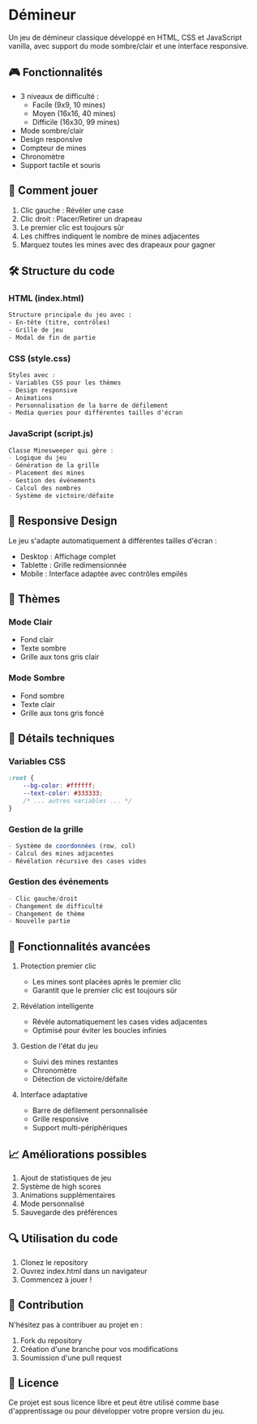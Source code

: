 # Démineur

Un jeu de démineur classique développé en HTML, CSS et JavaScript vanilla, avec support du mode sombre/clair et une interface responsive.

## 🎮 Fonctionnalités

- 3 niveaux de difficulté :
  - Facile (9x9, 10 mines)
  - Moyen (16x16, 40 mines)
  - Difficile (16x30, 99 mines)
- Mode sombre/clair
- Design responsive
- Compteur de mines
- Chronomètre
- Support tactile et souris

## 🎯 Comment jouer

1. Clic gauche : Révéler une case
2. Clic droit : Placer/Retirer un drapeau
3. Le premier clic est toujours sûr
4. Les chiffres indiquent le nombre de mines adjacentes
5. Marquez toutes les mines avec des drapeaux pour gagner

## 🛠️ Structure du code

### HTML (index.html)
```html
Structure principale du jeu avec :
- En-tête (titre, contrôles)
- Grille de jeu
- Modal de fin de partie
```

### CSS (style.css)
```css
Styles avec :
- Variables CSS pour les thèmes
- Design responsive
- Animations
- Personnalisation de la barre de défilement
- Media queries pour différentes tailles d'écran
```

### JavaScript (script.js)
```javascript
Classe Minesweeper qui gère :
- Logique du jeu
- Génération de la grille
- Placement des mines
- Gestion des événements
- Calcul des nombres
- Système de victoire/défaite
```

## 📱 Responsive Design

Le jeu s'adapte automatiquement à différentes tailles d'écran :
- Desktop : Affichage complet
- Tablette : Grille redimensionnée
- Mobile : Interface adaptée avec contrôles empilés

## 🎨 Thèmes

### Mode Clair
- Fond clair
- Texte sombre
- Grille aux tons gris clair

### Mode Sombre
- Fond sombre
- Texte clair
- Grille aux tons gris foncé

## 🔧 Détails techniques

### Variables CSS
```css
:root {
    --bg-color: #ffffff;
    --text-color: #333333;
    /* ... autres variables ... */
}
```

### Gestion de la grille
```javascript
- Système de coordonnées (row, col)
- Calcul des mines adjacentes
- Révélation récursive des cases vides
```

### Gestion des événements
```javascript
- Clic gauche/droit
- Changement de difficulté
- Changement de thème
- Nouvelle partie
```

## 🌟 Fonctionnalités avancées

1. Protection premier clic
   - Les mines sont placées après le premier clic
   - Garantit que le premier clic est toujours sûr

2. Révélation intelligente
   - Révèle automatiquement les cases vides adjacentes
   - Optimisé pour éviter les boucles infinies

3. Gestion de l'état du jeu
   - Suivi des mines restantes
   - Chronomètre
   - Détection de victoire/défaite

4. Interface adaptative
   - Barre de défilement personnalisée
   - Grille responsive
   - Support multi-périphériques

## 📈 Améliorations possibles

1. Ajout de statistiques de jeu
2. Système de high scores
3. Animations supplémentaires
4. Mode personnalisé
5. Sauvegarde des préférences

## 🔍 Utilisation du code

1. Clonez le repository
2. Ouvrez index.html dans un navigateur
3. Commencez à jouer !

## 🤝 Contribution

N'hésitez pas à contribuer au projet en :
1. Fork du repository
2. Création d'une branche pour vos modifications
3. Soumission d'une pull request

## 📝 Licence

Ce projet est sous licence libre et peut être utilisé comme base d'apprentissage ou pour développer votre propre version du jeu.
